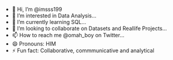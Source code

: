 - 👋 Hi, I’m @imsss199
- 👀 I’m interested in Data Analysis...
- 🌱 I’m currently learning SQL...
- 💞️ I’m looking to collaborate on Datasets and Reallife Projects...
- 📫 How to reach me @omah_boy on Twitter...
- 😄 Pronouns: HIM
- ⚡ Fun fact: Collaborative, commmunicative and analytical

<!---
imsss199/imsss199 is a ✨ special ✨ repository because its `README.md` (this file) appears on your GitHub profile.
You can click the Preview link to take a look at your changes.
--->
